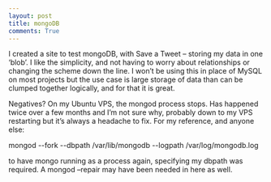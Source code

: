 ```yaml
---
layout: post
title: mongoDB
comments: True
---
```


I created a site to test mongoDB, with Save a Tweet – storing my data in one ‘blob’. I like the simplicity, and not having to worry about relationships or changing the scheme down the line. I won’t be using this in place of MySQL on most projects but the use case is large storage of data than can be clumped together logically, and for that it is great.

Negatives? On my Ubuntu VPS, the mongod process stops. Has happened twice over a few months and I’m not sure why, probably down to my VPS restarting but it’s always a headache to fix. For my reference, and anyone else:

<p class="message"> 
mongod --fork --dbpath /var/lib/mongodb --logpath /var/log/mongodb.log
</p>
to have mongo running as a process again, specifying my dbpath was required. A mongod –repair may have been needed in here as well.